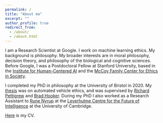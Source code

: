 ```yaml
---
permalink: /
title: "About me"
excerpt: ""
author_profile: true
redirect_from: 
  - /about/
  - /about.html
---
```


I am a Research Scientist at Google. I work on machine learning ethics. My background is philosophy. My broader interests are in moral philosophy, decision theory, and philosophy of the biological and cognitive sciences. Before Google, I was a Postdoctoral Fellow at Stanford University, based in the [Institute for Human-Centered AI](https://hai.stanford.edu/) and the [McCoy Family Center for Ethics in Society](https://ethicsinsociety.stanford.edu/). 

I completed my PhD in philosophy at the University of Bristol in 2020. My [thesis](https://research-information.bris.ac.uk/ws/portalfiles/portal/243368588/Pure_Thesis.pdf) was on automated vehicle ethics, and was supervised by [Richard Pettigrew](https://richardpettigrew.com/) and [Brad Hooker](https://en.wikipedia.org/wiki/Brad_Hooker). During my PhD I also worked as a Research Assistant to [Rune Nyrup](https://sites.google.com/view/runenyrup/home?pli=1) at the [Leverhulme Centre for the Future of Intelligence](https://lcfi.ac.uk) at the University of Cambridge.

[Here](https://geoffkeeling.github.io/files/CV.pdf) is my CV.
